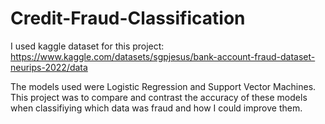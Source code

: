 # Credit-Fraud-Classification

I used kaggle dataset for this project: https://www.kaggle.com/datasets/sgpjesus/bank-account-fraud-dataset-neurips-2022/data

The models used were Logistic Regression and Support Vector Machines. This project was to compare and contrast the accuracy of these models when classifiying which data was fraud and how I could improve them. 
